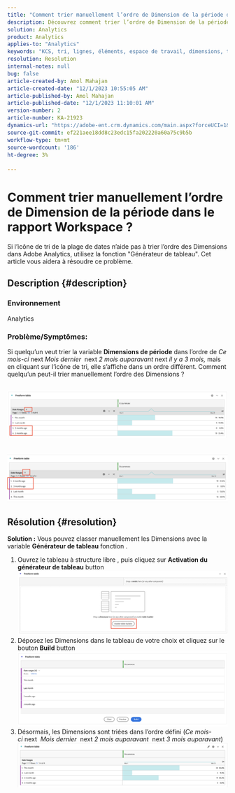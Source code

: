 ```yaml
---
title: "Comment trier manuellement l’ordre de Dimension de la période dans le rapport Workspace ?"
description: Découvrez comment trier l’ordre de Dimension de la période dans Analytics. Utilisez la fonction "Générateur de tableau".
solution: Analytics
product: Analytics
applies-to: "Analytics"
keywords: "KCS, tri, lignes, éléments, espace de travail, dimensions, tri, ordre, Analytics"
resolution: Resolution
internal-notes: null
bug: false
article-created-by: Amol Mahajan
article-created-date: "12/1/2023 10:55:05 AM"
article-published-by: Amol Mahajan
article-published-date: "12/1/2023 11:10:01 AM"
version-number: 2
article-number: KA-21923
dynamics-url: "https://adobe-ent.crm.dynamics.com/main.aspx?forceUCI=1&pagetype=entityrecord&etn=knowledgearticle&id=d5eef410-3890-ee11-8179-6045bd006b3d"
source-git-commit: ef221aee18dd8c23edc15fa202220a60a75c9b5b
workflow-type: tm+mt
source-wordcount: '186'
ht-degree: 3%

---
```


# Comment trier manuellement l’ordre de Dimension de la période dans le rapport Workspace ?


Si l’icône de tri de la plage de dates n’aide pas à trier l’ordre des Dimensions dans Adobe Analytics, utilisez la fonction &quot;Générateur de tableau&quot;. Cet article vous aidera à résoudre ce problème.

## Description {#description}


### <b>Environnement</b>

Analytics



### <b>Problème/Symptômes:</b>

Si quelqu’un veut trier la variable <b>Dimensions de période</b> dans l’ordre de *Ce mois-ci* next *Mois dernier*  next *2 mois auparavant* next *il y a 3 mois,* mais en cliquant sur l’icône de tri, elle s’affiche dans un ordre différent.
Comment quelqu’un peut-il trier manuellement l’ordre des Dimensions ?

 <br>![](assets/___d6eef410-3890-ee11-8179-6045bd006b3d___.png)<br> <br> <br>![](assets/___d8eef410-3890-ee11-8179-6045bd006b3d___.png)

## Résolution {#resolution}

<b>Solution :</b>
Vous pouvez classer manuellement les Dimensions avec la variable <b>Générateur de tableau</b> fonction .

1. Ouvrez le tableau à structure libre , puis cliquez sur <b>Activation du générateur de tableau</b> button ![](assets/d4eda136-2fcd-ed11-b597-6045bd006793.png)
2. Déposez les Dimensions dans le tableau de votre choix et cliquez sur le bouton <b>Build</b> button![](assets/69497031-30cd-ed11-b597-6045bd006793.png)
3. Désormais, les Dimensions sont triées dans l’ordre défini (*Ce mois-ci* next  *Mois dernier*  next *2 mois auparavant*  next *3 mois auparavant*)![](assets/efb1744a-30cd-ed11-b597-6045bd006793.png)



